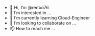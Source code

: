 - 👋 Hi, I’m @renbo76
- 👀 I’m interested in ...
- 🌱 I’m currently learning Cloud-Engineer
- 💞️ I’m looking to collaborate on ...
- 📫 How to reach me ...

<!---
renbo76/renbo76 is a ✨ special ✨ repository because its `README.md` (this file) appears on your GitHub profile.
You can click the Preview link to take a look at your changes.
--->
